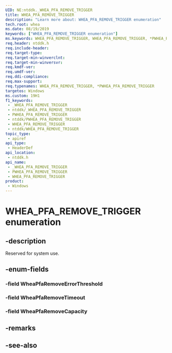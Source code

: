 ```yaml
---
UID: NE:ntddk._WHEA_PFA_REMOVE_TRIGGER
title: WHEA_PFA_REMOVE_TRIGGER
description: "Learn more about: WHEA_PFA_REMOVE_TRIGGER enumeration"
tech.root: whea
ms.date: 08/19/2019
keywords: ["WHEA_PFA_REMOVE_TRIGGER enumeration"]
ms.keywords: WHEA_PFA_REMOVE_TRIGGER, WHEA_PFA_REMOVE_TRIGGER, *PWHEA_PFA_REMOVE_TRIGGER,
req.header: ntddk.h
req.include-header: 
req.target-type: 
req.target-min-winverclnt: 
req.target-min-winversvr: 
req.kmdf-ver: 
req.umdf-ver: 
req.ddi-compliance: 
req.max-support: 
req.typenames: WHEA_PFA_REMOVE_TRIGGER, *PWHEA_PFA_REMOVE_TRIGGER
targetos: Windows
ms.custom: 19H1
f1_keywords:
 - _WHEA_PFA_REMOVE_TRIGGER
 - ntddk/_WHEA_PFA_REMOVE_TRIGGER
 - PWHEA_PFA_REMOVE_TRIGGER
 - ntddk/PWHEA_PFA_REMOVE_TRIGGER
 - WHEA_PFA_REMOVE_TRIGGER
 - ntddk/WHEA_PFA_REMOVE_TRIGGER
topic_type:
 - apiref
api_type:
 - HeaderDef
api_location:
 - ntddk.h
api_name:
 - _WHEA_PFA_REMOVE_TRIGGER
 - PWHEA_PFA_REMOVE_TRIGGER
 - WHEA_PFA_REMOVE_TRIGGER
product:
 - Windows
---
```


# WHEA_PFA_REMOVE_TRIGGER enumeration


## -description

Reserved for system use.

## -enum-fields

### -field WheaPfaRemoveErrorThreshold 

### -field WheaPfaRemoveTimeout 

### -field WheaPfaRemoveCapacity 

## -remarks

## -see-also

